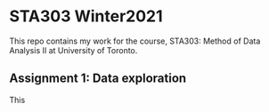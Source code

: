 # STA303 Winter2021
This repo contains my work for the course, STA303: Method of Data Analysis II at University of Toronto.
## Assignment 1: Data exploration
This
  

